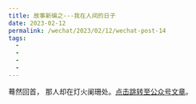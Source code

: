 ```yaml
---
title: 故事新编之---我在人间的日子
date: 2023-02-12
permalink: /wechat/2023/02/12/wechat-post-14
tags:
  - 
  - 
  - 
  - 
---
```


蓦然回首，
那人却在灯火阑珊处。[点击跳转至公众号文章](http://mp.weixin.qq.com/s?__biz=MzkxNjM0MzQ0MQ==&mid=2247484445&idx=1&sn=7c518f06d3ab3d6531b8ed85487cf84f&chksm=c1501be3f62792f5f8590b02bbca78144a2ecee75957d3946d4381cf8890760cb1ed3fda5c91#rd)。